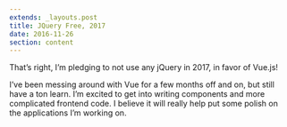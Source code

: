 ```yaml
---
extends: _layouts.post
title: JQuery Free, 2017
date: 2016-11-26
section: content
---
```


That’s right, I’m pledging to not use any jQuery in 2017, in favor of Vue.js!

I’ve been messing around with Vue for a few months off and on, but still have a ton learn. I’m excited to get into writing components and more complicated frontend code. I believe it will really help put some polish on the applications I’m working on.